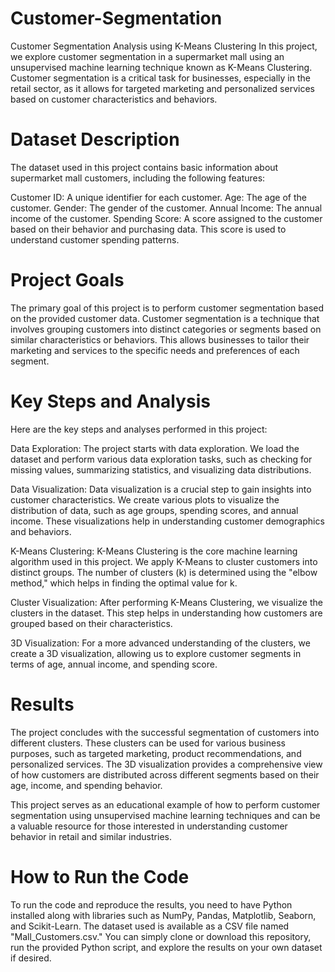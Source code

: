 # Customer-Segmentation
Customer Segmentation Analysis using K-Means Clustering
In this project, we explore customer segmentation in a supermarket mall using an unsupervised machine learning technique known as K-Means Clustering. Customer segmentation is a critical task for businesses, especially in the retail sector, as it allows for targeted marketing and personalized services based on customer characteristics and behaviors.

# Dataset Description
The dataset used in this project contains basic information about supermarket mall customers, including the following features:

Customer ID: A unique identifier for each customer.
Age: The age of the customer.
Gender: The gender of the customer.
Annual Income: The annual income of the customer.
Spending Score: A score assigned to the customer based on their behavior and purchasing data. This score is used to understand customer spending patterns.

# Project Goals
The primary goal of this project is to perform customer segmentation based on the provided customer data. Customer segmentation is a technique that involves grouping customers into distinct categories or segments based on similar characteristics or behaviors. This allows businesses to tailor their marketing and services to the specific needs and preferences of each segment.

# Key Steps and Analysis
Here are the key steps and analyses performed in this project:

Data Exploration: The project starts with data exploration. We load the dataset and perform various data exploration tasks, such as checking for missing values, summarizing statistics, and visualizing data distributions.

Data Visualization: Data visualization is a crucial step to gain insights into customer characteristics. We create various plots to visualize the distribution of data, such as age groups, spending scores, and annual income. These visualizations help in understanding customer demographics and behaviors.

K-Means Clustering: K-Means Clustering is the core machine learning algorithm used in this project. We apply K-Means to cluster customers into distinct groups. The number of clusters (k) is determined using the "elbow method," which helps in finding the optimal value for k.

Cluster Visualization: After performing K-Means Clustering, we visualize the clusters in the dataset. This step helps in understanding how customers are grouped based on their characteristics.

3D Visualization: For a more advanced understanding of the clusters, we create a 3D visualization, allowing us to explore customer segments in terms of age, annual income, and spending score.

# Results
The project concludes with the successful segmentation of customers into different clusters. These clusters can be used for various business purposes, such as targeted marketing, product recommendations, and personalized services. The 3D visualization provides a comprehensive view of how customers are distributed across different segments based on their age, income, and spending behavior.

This project serves as an educational example of how to perform customer segmentation using unsupervised machine learning techniques and can be a valuable resource for those interested in understanding customer behavior in retail and similar industries.

# How to Run the Code
To run the code and reproduce the results, you need to have Python installed along with libraries such as NumPy, Pandas, Matplotlib, Seaborn, and Scikit-Learn. The dataset used is available as a CSV file named "Mall_Customers.csv." You can simply clone or download this repository, run the provided Python script, and explore the results on your own dataset if desired.

